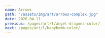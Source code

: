 ```yaml
---
name: Arrows
path: "/assets/img/art/arrows-complex.jpg"
date: 2020-04-11
previous: /pages/art/l/angel-dragons-color/
next: /pages/art/l/babybomb-color/
---
```

